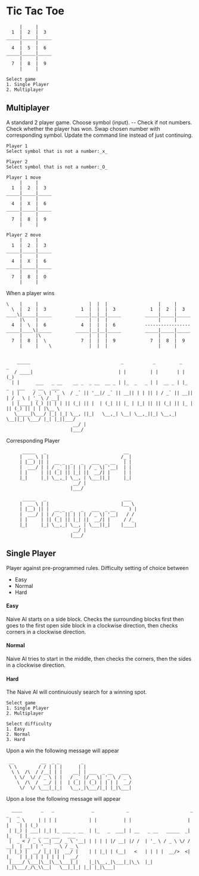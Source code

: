 # Tic Tac Toe

         |     |
      1  |  2  |  3
    _____|_____|_____
         |     |
      4  |  5  |  6
    _____|_____|_____
         |     |
      7  |  8  |  9
         |     |

<!-- comment -->

    Select game
    1. Single Player
    2. Multiplayer

## Multiplayer

A standard 2 player game.
Choose symbol (input). -- Check if not numbers.
Check whether the player has won.
Swap chosen number with corresponding symbol.
Update the command line instead of just continuing.

    Player 1
    Select symbol that is not a number:_x_

<!-- comment -->

    Player 2
    Select symbol that is not a number:_O_

<!-- comment -->

    Player 1 move
         |     |
      1  |  2  |  3
    _____|_____|_____
         |     |
      4  |  X  |  6
    _____|_____|_____
         |     |
      7  |  8  |  9
         |     |

<!-- comment -->

    Player 2 move
         |     |
      1  |  2  |  3
    _____|_____|_____
         |     |
      4  |  X  |  6
    _____|_____|_____
         |     |
      7  |  8  |  O
         |     |

When a player wins

    \    |     |                   |  |  |                   |     |
      \  |  2  |  3             1  |  |  |  3             1  |  2  |  3
    ____\|_____|_____         _____|__|__|_____         _____|_____|_____
         |\    |                   |  |  |                   |     |
      4  |  \  |  6             4  |  |  |  6           -----------------
    _____|____\|_____         _____|__|__|_____         _____|_____|_____
         |     |\                  |  |  |                   |     |
      7  |  8  |  \             7  |  |  |  9             7  |  8  |  9
         |     |    \              |  |  |                   |     |


        _____                                  _           _         _    _
       / ____|                                | |         | |       | |  (_)
      | |      ___   _ __    __ _  _ __  __ _ | |_  _   _ | |  __ _ | |_  _   ___   _ __   ___
      | |     / _ \ | '_ \  / _` || '__|/ _` || __|| | | || | / _` || __|| | / _ \ | '_ \ / __|
      | |____| (_) || | | || (_| || |  | (_| || |_ | |_| || || (_| || |_ | || (_) || | | |\__ \
       \_____|\___/ |_| |_| \__, ||_|   \__,_| \__| \__,_||_| \__,_| \__||_| \___/ |_| |_||___/
                             __/ |
                            |___/

Corresponding Player

          _____   _                             __
         |  __ \ | |                           /_ |
         | |__) || |  __ _  _   _   ___  _ __   | |
         |  ___/ | | / _` || | | | / _ \| '__|  | |
         | |     | || (_| || |_| ||  __/| |     | |
         |_|     |_| \__,_| \__, | \___||_|     |_|
                             __/ |
                            |___/

          _____   _                             ___
         |  __ \ | |                           |__ \
         | |__) || |  __ _  _   _   ___  _ __     ) |
         |  ___/ | | / _` || | | | / _ \| '__|   / /
         | |     | || (_| || |_| ||  __/| |     / /_
         |_|     |_| \__,_| \__, | \___||_|    |____|
                             __/ |
                            |___/

## Single Player

Player against pre-programmed rules.
Difficulty setting of choice between

- Easy
- Normal
- Hard

#### Easy

Naive AI starts on a side block.
Checks the surrounding blocks first then goes to the first open side block in a clockwise direction, then checks corners in a clockwise direction.

#### Normal

Naive AI tries to start in the middle, then checks the corners, then the sides in a clockwise direction.

#### Hard

The Naive AI will continuiously search for a winning spot.

    Select game
    1. Single Player
    2. Multiplayer

<!-- comment -->

    Select difficulty
    1. Easy
    2. Normal
    3. Hard

Upon a win the following message will appear

     __          __  _ _        _
     \ \        / / | | |      | |
      \ \  /\  / /__| | |    __| | ___  _ __   ___
       \ \/  \/ / _ \ | |   / _` |/ _ \| '_ \ / _ \
        \  /\  /  __/ | |  | (_| | (_) | | | |  __/
         \/  \/ \___|_|_|   \__,_|\___/|_| |_|\___|

Upon a lose the following message will appear

      ____       _   _              _            _                       _      _   _
     |  _ \     | | | |            | |          | |                     | |    | | (_)
     | |_) | ___| |_| |_ ___ _ __  | |_   _  ___| | __   _ __   _____  _| |_   | |_ _ _ __ ___   ___
     |  _ < / _ \ __| __/ _ \ '__| | | | | |/ __| |/ /  | '_ \ / _ \ \/ / __|  | __| | '_ ` _ \ / _ \
     | |_) |  __/ |_| ||  __/ |    | | |_| | (__|   <   | | | |  __/>  <| |_   | |_| | | | | | |  __/
     |____/ \___|\__|\__\___|_|    |_|\__,_|\___|_|\_\  |_| |_|\___/_/\_\\__|   \__|_|_| |_| |_|\___|
